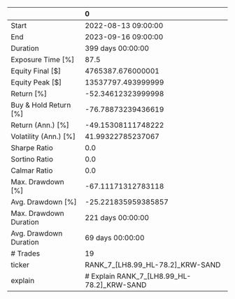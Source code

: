 |                        | 0                                          |
|:-----------------------|:-------------------------------------------|
| Start                  | 2022-08-13 09:00:00                        |
| End                    | 2023-09-16 09:00:00                        |
| Duration               | 399 days 00:00:00                          |
| Exposure Time [%]      | 87.5                                       |
| Equity Final [$]       | 4765387.676000001                          |
| Equity Peak [$]        | 13537797.493999999                         |
| Return [%]             | -52.34612323999998                         |
| Buy & Hold Return [%]  | -76.78873239436619                         |
| Return (Ann.) [%]      | -49.15308111748222                         |
| Volatility (Ann.) [%]  | 41.99322785237067                          |
| Sharpe Ratio           | 0.0                                        |
| Sortino Ratio          | 0.0                                        |
| Calmar Ratio           | 0.0                                        |
| Max. Drawdown [%]      | -67.11171312783118                         |
| Avg. Drawdown [%]      | -25.221835959385857                        |
| Max. Drawdown Duration | 221 days 00:00:00                          |
| Avg. Drawdown Duration | 69 days 00:00:00                           |
| # Trades               | 19                                         |
| ticker                 | RANK_7_[LH8.99_HL-78.2]_KRW-SAND           |
| explain                | # Explain RANK_7_[LH8.99_HL-78.2]_KRW-SAND |